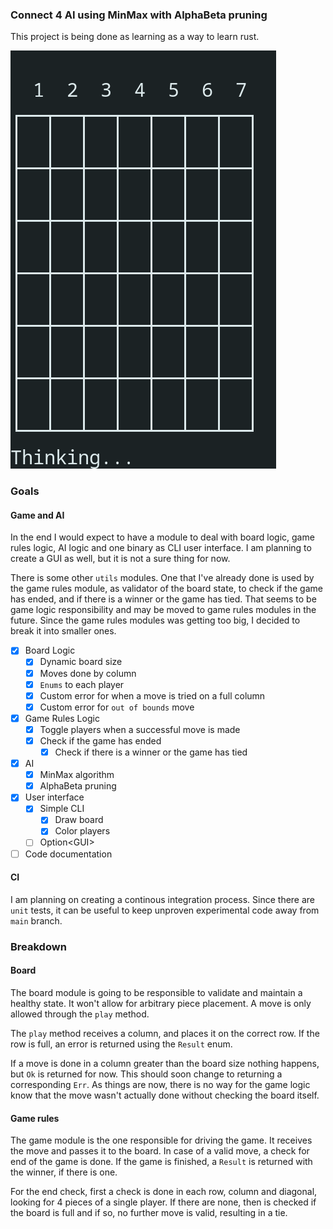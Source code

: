 ### Connect 4 AI using MinMax with AlphaBeta pruning
This project is being done as learning as a way to learn rust.

![AI against AI](/sample.gif "AI against AI")

### Goals
#### Game and AI
In the end I would expect to have a module to deal with board logic, game rules
logic, AI logic and one binary as CLI user interface. I am planning to create a
GUI as well, but it is not a sure thing for now.

There is some other `utils` modules. One that I've already done is used by the
game rules module, as validator of the board state, to check if the game has
ended, and if there is a winner or the game has tied. That seems to be game logic
responsibility and may be moved to game rules modules in the future.
Since the game rules modules was getting too big, I decided to break it into smaller ones.

- [x] Board Logic
  - [x] Dynamic board size
  - [x] Moves done by column
  - [x] `Enums` to each player
  - [x] Custom error for when a move is tried on a full column
  - [x] Custom error for `out of bounds` move
- [x] Game Rules Logic
  - [x] Toggle players when a successful move is made
  - [x] Check if the game has ended
    - [x] Check if there is a winner or the game has tied
- [x] AI
  - [x] MinMax algorithm
  - [x] AlphaBeta pruning
- [x] User interface
  - [x] Simple CLI
    - [x] Draw board
    - [x] Color players
  - [ ] Option\<GUI>
- [ ] Code documentation

#### CI
I am planning on creating a continous integration process. Since there are `unit` tests,
it can be useful to keep unproven experimental code away from `main` branch.

### Breakdown
#### Board
The board module is going to be responsible to validate and maintain a healthy state.
It won't allow for arbitrary piece placement. A move is only allowed through
the `play` method.

The `play` method receives a column, and places it on the correct row. If the row
is full, an error is returned using the `Result` enum.

If a move is done in a column greater than the board size nothing happens, but `Ok`
is returned for now. This should soon change to returning a corresponding `Err`. As things
are now, there is no way for the game logic know that the move wasn't actually done without
checking the board itself.

#### Game rules
The game module is the one responsible for driving the game. It receives the move
and passes it to the board. In case of a valid move, a check for end of the game is done.
If the game is finished, a `Result` is returned with the winner, if there is one.

For the end check, first a check is done in each row, column and diagonal, looking
for 4 pieces of a single player. If there are none, then is checked if the board is
full and if so, no further move is valid, resulting in a tie.

